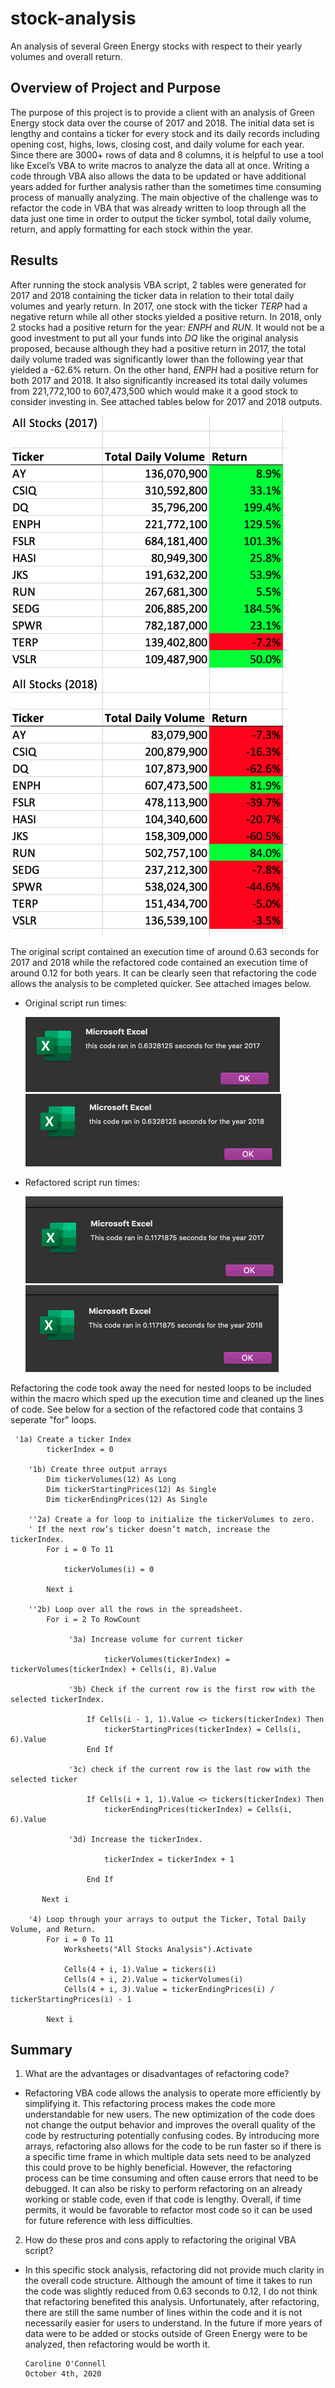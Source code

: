 # stock-analysis
An analysis of several Green Energy stocks with respect to their yearly volumes and overall return. 

## Overview of Project and Purpose
The purpose of this project is to provide a client with an analysis of Green Energy stock data over the course of 2017 and 2018. The initial data set is lengthy and contains a ticker for every stock and its daily records including opening cost, highs, lows, closing cost, and daily volume for each year. Since there are 3000+ rows of data and 8 columns, it is helpful to use a tool like Excel’s VBA to write macros to analyze the data all at once. Writing a code through VBA also allows the data to be updated or have additional years added for further analysis rather than the sometimes time consuming process of manually analyzing. The main objective of the challenge was to refactor the code in VBA that was already written to loop through all the data just one time in order to output the ticker symbol, total daily volume, return, and apply formatting for each stock within the year. 

## Results
After running the stock analysis VBA script, 2 tables were generated for 2017 and 2018 containing the ticker data in relation to their total daily volumes and yearly return. In 2017, one stock with the ticker *TERP* had a negative return while all other stocks yielded a positive return. In 2018, only 2 stocks had a positive return for the year: *ENPH* and *RUN*. It would not be a good investment to put all your funds into *DQ* like the original analysis proposed, because although they had a positive return in 2017, the total daily volume traded was significantly lower than the following year that yielded a -62.6% return. On the other hand, *ENPH* had a positive return for both 2017 and 2018. It also significantly increased its total daily volumes from 221,772,100 to 607,473,500 which would make it a good stock to consider investing in.  See attached tables below for 2017 and 2018 outputs. 

![alt text]( https://github.com/coconnell022/stock-analysis/blob/main/All%20Stocks%202017.png?raw=true)
![alt text]( https://github.com/coconnell022/stock-analysis/blob/main/All%20Stocks%202018.png?raw=true)

The original script contained an execution time of around 0.63 seconds for 2017 and 2018 while the refactored code contained an execution time of around 0.12 for both years. It can be clearly seen that refactoring the code allows the analysis to be completed quicker. See attached images below. 

  - Original script run times:

    ![alt text]( https://github.com/coconnell022/stock-analysis/blob/main/Original%20Script%202017.png?raw=true)
    ![alt text]( https://github.com/coconnell022/stock-analysis/blob/main/Original%20Script%202018.png?raw=true)

  - Refactored script run times:

    ![alt text]( https://github.com/coconnell022/stock-analysis/blob/4dd3d7f7d0382061d801ebdc17d92c2e94badf42/VBA_Challenge_2017.png?raw=true)
    ![alt text]( https://github.com/coconnell022/stock-analysis/blob/4dd3d7f7d0382061d801ebdc17d92c2e94badf42/VBA_Challenge_2018.png?raw=true)

Refactoring the code took away the need for nested loops to be included within the macro which sped up the execution time and cleaned up the lines of code. See below for a section of the refactored code that contains 3 seperate "for" loops. 

```
 '1a) Create a ticker Index
        tickerIndex = 0

    '1b) Create three output arrays
        Dim tickerVolumes(12) As Long
        Dim tickerStartingPrices(12) As Single
        Dim tickerEndingPrices(12) As Single
            
    ''2a) Create a for loop to initialize the tickerVolumes to zero.
    ' If the next row’s ticker doesn’t match, increase the tickerIndex.
        For i = 0 To 11
    
            tickerVolumes(i) = 0
            
        Next i
        
    ''2b) Loop over all the rows in the spreadsheet.
        For i = 2 To RowCount
    
             '3a) Increase volume for current ticker
             
                     tickerVolumes(tickerIndex) = tickerVolumes(tickerIndex) + Cells(i, 8).Value
                 
             '3b) Check if the current row is the first row with the selected tickerIndex.
            
                 If Cells(i - 1, 1).Value <> tickers(tickerIndex) Then
                     tickerStartingPrices(tickerIndex) = Cells(i, 6).Value
                 End If
                 
             '3c) check if the current row is the last row with the selected ticker
            
                 If Cells(i + 1, 1).Value <> tickers(tickerIndex) Then
                     tickerEndingPrices(tickerIndex) = Cells(i, 6).Value
                     
             '3d) Increase the tickerIndex.
             
                     tickerIndex = tickerIndex + 1
                         
                 End If
                                   
       Next i
    
    '4) Loop through your arrays to output the Ticker, Total Daily Volume, and Return.
        For i = 0 To 11
            Worksheets("All Stocks Analysis").Activate
            
            Cells(4 + i, 1).Value = tickers(i)
            Cells(4 + i, 2).Value = tickerVolumes(i)
            Cells(4 + i, 3).Value = tickerEndingPrices(i) / tickerStartingPrices(i) - 1
                
        Next i
```

## Summary
1.	What are the advantages or disadvantages of refactoring code?

- Refactoring VBA code allows the analysis to operate more efficiently by simplifying it. This refactoring process makes the code more understandable for new users. The new optimization of the code does not change the output behavior and improves the overall quality of the code by restructuring potentially confusing codes. By introducing more arrays, refactoring also allows for the code to be run faster so if there is a specific time frame in which multiple data sets need to be analyzed this could prove to be highly beneficial. However, the refactoring process can be time consuming and often cause errors that need to be debugged. It can also be risky to perform refactoring on an already working or stable code, even if that code is lengthy. Overall, if time permits, it would be favorable to refactor most code so it can be used for future reference with less difficulties. 

2.	How do these pros and cons apply to refactoring the original VBA script?

- In this specific stock analysis, refactoring did not provide much clarity in the overall code structure. Although the amount of time it takes to run the code was slightly reduced from 0.63 seconds to 0.12, I do not think that refactoring benefited this analysis. Unfortunately, after refactoring, there are still the same number of lines within the code and it is not necessarily easier for users to understand. In the future if more years of data were to be added or stocks outside of Green Energy were to be analyzed, then refactoring would be worth it. 


      Caroline O'Connell
      October 4th, 2020
